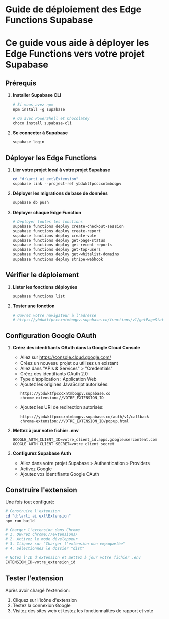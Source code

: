 # Guide de déploiement des Edge Functions Supabase
# Ce guide vous aide à déployer les Edge Functions vers votre projet Supabase

## Prérequis

1. **Installer Supabase CLI**
   ```powershell
   # Si vous avez npm
   npm install -g supabase
   
   # Ou avec PowerShell et Chocolatey
   choco install supabase-cli
   ```

2. **Se connecter à Supabase**
   ```powershell
   supabase login
   ```

## Déployer les Edge Functions

1. **Lier votre projet local à votre projet Supabase**
   ```powershell
   cd "d:\arti ai ext\Extension"
   supabase link --project-ref ybdwktfpcccxntmboqpv
   ```

2. **Déployer les migrations de base de données**
   ```powershell
   supabase db push
   ```

3. **Déployer chaque Edge Function**
   ```powershell
   # Déployer toutes les fonctions
   supabase functions deploy create-checkout-session
   supabase functions deploy create-report
   supabase functions deploy create-vote
   supabase functions deploy get-page-status
   supabase functions deploy get-recent-reports
   supabase functions deploy get-top-users
   supabase functions deploy get-whitelist-domains
   supabase functions deploy stripe-webhook
   ```

## Vérifier le déploiement

1. **Lister les fonctions déployées**
   ```powershell
   supabase functions list
   ```

2. **Tester une fonction**
   ```powershell
   # Ouvrez votre navigateur à l'adresse
   # https://ybdwktfpcccxntmboqpv.supabase.co/functions/v1/getPageStatus?url=https://example.com
   ```

## Configuration Google OAuth

1. **Créez des identifiants OAuth dans la Google Cloud Console**
   - Allez sur https://console.cloud.google.com/
   - Créez un nouveau projet ou utilisez un existant
   - Allez dans "APIs & Services" > "Credentials"
   - Créez des identifiants OAuth 2.0
   - Type d'application : Application Web
   - Ajoutez les origines JavaScript autorisées:
     ```
     https://ybdwktfpcccxntmboqpv.supabase.co
     chrome-extension://VOTRE_EXTENSION_ID
     ```
   - Ajoutez les URI de redirection autorisés:
     ```
     https://ybdwktfpcccxntmboqpv.supabase.co/auth/v1/callback
     chrome-extension://VOTRE_EXTENSION_ID/popup.html
     ```

2. **Mettez à jour votre fichier .env**
   ```
   GOOGLE_AUTH_CLIENT_ID=votre_client_id.apps.googleusercontent.com
   GOOGLE_AUTH_CLIENT_SECRET=votre_client_secret
   ```

3. **Configurez Supabase Auth**
   - Allez dans votre projet Supabase > Authentication > Providers
   - Activez Google
   - Ajoutez vos identifiants Google OAuth

## Construire l'extension

Une fois tout configuré:

```powershell
# Construire l'extension
cd "d:\arti ai ext\Extension"
npm run build

# Charger l'extension dans Chrome
# 1. Ouvrez chrome://extensions/
# 2. Activez le mode développeur
# 3. Cliquez sur "Charger l'extension non empaquetée"
# 4. Sélectionnez le dossier "dist"

# Notez l'ID d'extension et mettez à jour votre fichier .env
EXTENSION_ID=votre_extension_id
```

## Tester l'extension

Après avoir chargé l'extension:
1. Cliquez sur l'icône d'extension
2. Testez la connexion Google
3. Visitez des sites web et testez les fonctionnalités de rapport et vote
